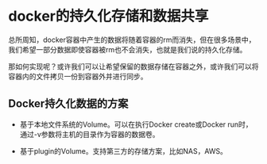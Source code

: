 # docker的持久化存储和数据共享

总所周知，docker容器中产生的数据将随着容器的rm而消失，但在很多场景中，我们希望一部分数据即使容器被rm也不会消失，也就是我们说的持久化存储。

那如何实现呢？或许我们可以让希望保留的数据存储在容器之外，或许我们可以将容器内的文件拷贝一份到容器外并进行同步。

## Docker持久化数据的方案

- 基于本地文件系统的Volume。可以在执行Docker create或Docker run时，通过-v参数将主机的目录作为容器的数据卷。

- 基于plugin的Volume。支持第三方的存储方案，比如NAS，AWS。

